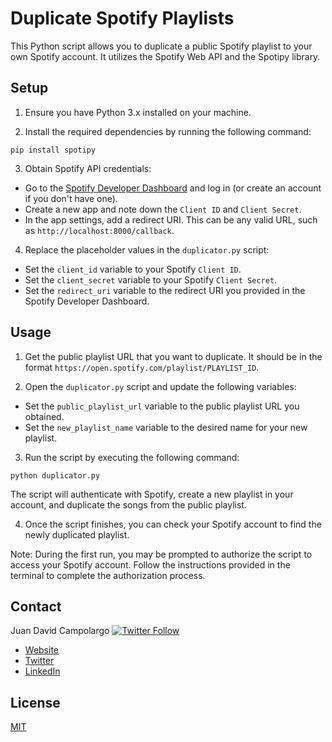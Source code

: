 # Duplicate Spotify Playlists

This Python script allows you to duplicate a public Spotify playlist to your own Spotify account. It utilizes the Spotify Web API and the Spotipy library.

## Setup

1. Ensure you have Python 3.x installed on your machine.

2. Install the required dependencies by running the following command:

`pip install spotipy`

3. Obtain Spotify API credentials:

- Go to the [Spotify Developer Dashboard](https://developer.spotify.com/dashboard/) and log in (or create an account if you don't have one).
- Create a new app and note down the `Client ID` and `Client Secret`.
- In the app settings, add a redirect URI. This can be any valid URL, such as `http://localhost:8000/callback`.

4. Replace the placeholder values in the `duplicator.py` script:

- Set the `client_id` variable to your Spotify `Client ID`.
- Set the `client_secret` variable to your Spotify `Client Secret`.
- Set the `redirect_uri` variable to the redirect URI you provided in the Spotify Developer Dashboard.

## Usage

1. Get the public playlist URL that you want to duplicate. It should be in the format `https://open.spotify.com/playlist/PLAYLIST_ID`.

2. Open the `duplicator.py` script and update the following variables:

- Set the `public_playlist_url` variable to the public playlist URL you obtained.
- Set the `new_playlist_name` variable to the desired name for your new playlist.

3. Run the script by executing the following command:

`python duplicator.py`


The script will authenticate with Spotify, create a new playlist in your account, and duplicate the songs from the public playlist.

4. Once the script finishes, you can check your Spotify account to find the newly duplicated playlist.

Note: During the first run, you may be prompted to authorize the script to access your Spotify account. Follow the instructions provided in the terminal to complete the authorization process.

## Contact

Juan David Campolargo
[![Twitter Follow](https://img.shields.io/twitter/follow/jdcampolargo?style=social)](https://twitter.com/jdcampolargo)


* [Website](https://juandavidcampolargo.com/)
* [Twitter](https://twitter.com/jdcampolargo)
* [LinkedIn](https://linkedin.com/in/jdcampolargo)


## License
[MIT](https://choosealicense.com/licenses/mit/)
